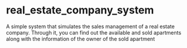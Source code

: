 # real_estate_company_system
A simple system that simulates the sales management of a real estate company. Through it, you can find out the available and sold apartments along with the information of the owner of the sold apartment
